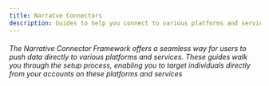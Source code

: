 ```yaml
---
title: Narratve Connectors
description: Guides to help you connect to various platforms and services using the Narrative Connector Framework
---
```


###### The Narrative Connector Framework offers a seamless way for users to push data directly to various platforms and services. These guides walk you through the setup process, enabling you to target individuals directly from your accounts on these platforms and services
